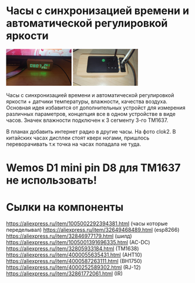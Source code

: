 Часы с синхронизацией времени и автоматической регулировкой яркости
========================

<img src="https://github.com/ananyevgv/Esphome-clock-NTP/blob/main/cloc-f.jpg" height="100" alt="Часы">
<img src="https://github.com/ananyevgv/Esphome-clock-NTP/blob/main/clok-t.jpg" height="100" alt="Обратная сторона">
    
Часы с синхронизацией времени и автоматической регулировкой яркости + датчики температуры, влажности, качества воздуха. Основная идея избавится от дополнительных устройст для измерения различных параметров, концепция все в одном устройстве в виде часов. Значек влажности подключен к 3 сегменту 3-го TM1637.

В планах добавить интернет радио в другие часы. На фото clok2. В китайских часах дисплеи стоят кверх ногами, пришлось переворачивать т.к точка на часах попадала не туда.

Wemos D1 mini pin D8 для TM1637 не использовать!
========================

Сылки на компоненты
========================

https://aliexpress.ru/item/1005002292394381.html (часы которые переделывал)
https://aliexpress.ru/item/32649468489.html (esp8266)
https://aliexpress.ru/item/32846977179.html (шилд)
https://aliexpress.ru/item/1005001391696335.html (AC-DC)
https://aliexpress.ru/item/32805933184.html (TM1638)
https://aliexpress.ru/item/4000055635431.html (AHT10)
https://aliexpress.ru/item/4000587263111.html (BH1750)
https://aliexpress.ru/item/4000252589302.html (RJ-12)
https://aliexpress.ru/item/32861772061.html (IR)
